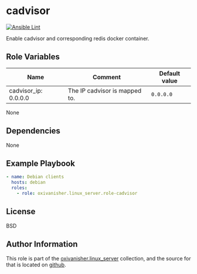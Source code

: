 cadvisor
========
[![Ansible Lint](https://github.com/oxivanisher/role-cadvisor/actions/workflows/ansible-lint.yml/badge.svg)](https://github.com/oxivanisher/role-cadvisor/actions/workflows/ansible-lint.yml)

Enable cadvisor and corresponding redis docker container.

Role Variables
--------------



| Name                 | Comment                              | Default value                    |
|----------------------|--------------------------------------|----------------------------------|
| cadvisor_ip: 0.0.0.0 | The IP cadvisor is mapped to.        | `0.0.0.0` |


None

Dependencies
------------

None

Example Playbook
----------------
```yaml
- name: Debian clients
  hosts: debian
  roles:
    - role: oxivanisher.linux_server.role-cadvisor
```

License
-------

BSD

Author Information
------------------

This role is part of the [oxivanisher.linux_server](https://galaxy.ansible.com/ui/repo/published/oxivanisher/linux_server/) collection, and the source for that is located on [github](https://github.com/oxivanisher/collection-linux_server).
